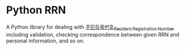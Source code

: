 # Python RRN

A Python library for dealing with [주민등록번호<sub>Resident Registration Number</sub>](https://ko.wikipedia.org/wiki/%EC%A3%BC%EB%AF%BC%EB%93%B1%EB%A1%9D%EB%B2%88%ED%98%B8) including validation, checking correspondence between given RRN and personal information, and so on.
